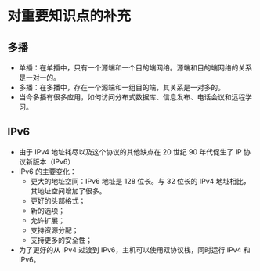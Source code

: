 # 对重要知识点的补充

## 多播
- 单播：在单播中，只有一个源端和一个目的端网络。源端和目的端网络的关系是一对一的。
- 多播：在多播中，存在一个源端和一组目的端，其关系是一对多的。
- 当今多播有很多应用，如何访问分布式数据库、信息发布、电话会议和远程学习。

## IPv6
- 由于 IPv4 地址耗尽以及这个协议的其他缺点在 20 世纪 90 年代促生了 IP 协议新版本（IPv6）
- IPv6 的主要变化：
  - 更大的地址空间：IPv6 地址是 128 位长。与 32 位长的 IPv4 地址相比，其地址空间增加了很多。
  - 更好的头部格式；
  - 新的选项；
  - 允许扩展；
  - 支持资源分配；
  - 支持更多的安全性；
- 为了更好的从 IPv4 过渡到 IPv6，主机可以使用双协议栈，同时运行 IPv4 和 IPv6。